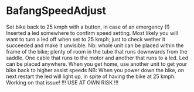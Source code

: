 # BafangSpeedAdjust

Set bike back to 25 kmph with a button, in case of an emergency (!)
Inserted a led somewhere to confirm speed setting.
Most likely you will want to turn a led off when set to 25 kmph; just to check wether it succeeded and make it unvisible.
Nb: whole unit can be placed within the frame of the bike; plenty of room in the tube that runs downwards from the saddle.
One cable that runs to the motor and another that runs to a led.
Led can be placed anywhere.
When you get home, use another unit to get your bike back to higher assist speeds
NB: When you power down the bike, on next restart the led will light up, in spite of having the bike at 25 kmph. Working on that issue!
!!! USE AT OWN RISK !!!
